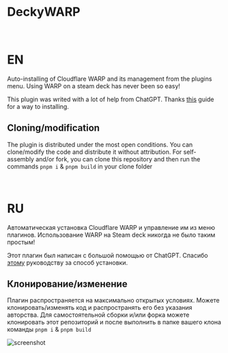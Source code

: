 # DeckyWARP

ㅤ
# EN
Auto-installing of Cloudflare WARP and its management from the plugins menu. Using WARP on a steam deck has never been so easy!

This plugin was writed with a lot of help from ChatGPT. 
Thanks [this](https://www.reddit.com/r/SteamDeck/comments/1j9du2f/definitive_guide_to_get_cloudflare_warp_on_your/?tl=fil) guide for a way to installing.

## Cloning/modification
The plugin is distributed under the most open conditions. You can clone/modify the code and distribute it without attribution.
For self-assembly and/or fork, you can clone this repository and then run the commands ```pnpm i``` & ```pnpm build``` in your clone folder


ㅤ
# RU
 Автоматическая установка Cloudflare WARP и управление им из меню плагинов. Использование WARP на Steam deck никогда не было таким простым!

Этот плагин был написан с большой помощью от ChatGPT.
Спасибо [этому](https://www.reddit.com/r/SteamDeck/comments/1j9du2f/definitive_guide_to_get_cloudflare_warp_on_your/?tl=fil) руководству за способ установки.

## Клонирование/изменение
Плагин распространяется на максимально открытых условиях. Можете клонировать/изменять код и распространять его без указания авторства.
Для самостоятельной сборки и/или форка можете клонировать этот репозиторий и после выполнить в папке вашего клона команды ```pnpm i``` & ```pnpm build```


![screenshot](https://i.ibb.co/zWK6Rz1M/IMG-20250511-195144-720.jpg)


